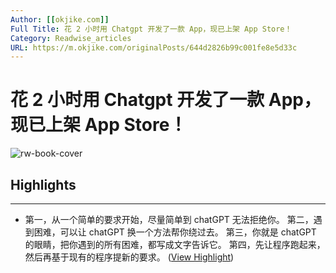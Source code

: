 ```yaml
---
Author: [[okjike.com]]
Full Title: 花 2 小时用 Chatgpt 开发了一款 App，现已上架 App Store！
Category: Readwise_articles
URL: https://m.okjike.com/originalPosts/644d2826b99c001fe8e5d33c
---
```

# 花 2 小时用 Chatgpt 开发了一款 App，现已上架 App Store！

![rw-book-cover](https://cdnv2.ruguoapp.com/FiY6TkZmnXYenpWPvbwH4HuItRtMv3.jpg?imageMogr2/auto-orient/thumbnail/300x2000%3E/quality/70/interlace/1)

## Highlights
---
- 第一，从一个简单的要求开始，尽量简单到 chatGPT 无法拒绝你。 
  第二，遇到困难，可以让 chatGPT 换一个方法帮你绕过去。 
  第三，你就是 chatGPT 的眼睛，把你遇到的所有困难，都写成文字告诉它。 
  第四，先让程序跑起来，然后再基于现有的程序提新的要求。 ([View Highlight](https://read.readwise.io/read/01h356fw8c91614etxeyvkksb3))
